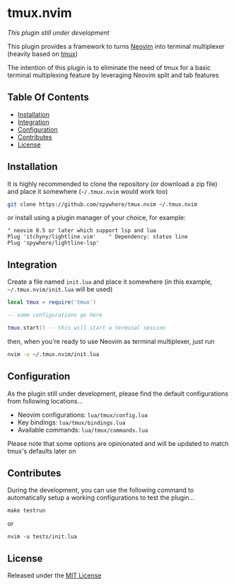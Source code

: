 # tmux.nvim

_This plugin still under development_

This plugin provides a framework to turns
[Neovim](https://github.com/neovim/neovim) into terminal multiplexer
(heavily based on [tmux](https://github.com/tmux/tmux))

The intention of this plugin is to eliminate the need of tmux for a basic
terminal multiplexing feature by leveraging Neovim split and tab features

## Table Of Contents

* [Installation](#installation)
* [Integration](#integration)
* [Configuration](#configuration)
* [Contributes](#contributes)
* [License](#license)

## Installation

It is highly recommended to clone the repository (or download a zip file) and
place it somewhere (`~/.tmux.nvim` would work too)

```sh
git clone https://github.com/spywhere/tmux.nvim ~/.tmux.nvim
```

or install using a plugin manager of your choice, for example:

```viml
" neovim 0.5 or later which support lsp and lua
Plug 'itchyny/lightline.vim'    " Dependency: status line
Plug 'spywhere/lightline-lsp'
```

## Integration

Create a file named `init.lua` and place it somewhere
(in this example, `~/.tmux.nvim/init.lua` will be used)

```lua
local tmux = require('tmux')

-- some configurations go here

tmux.start() -- this will start a terminal session

```

then, when you're ready to use Neovim as terminal multiplexer, just run

```sh
nvim -u ~/.tmux.nvim/init.lua
```

## Configuration

As the plugin still under development, please find the default configurations
from following locations...

- Neovim configurations: `lua/tmux/config.lua`
- Key bindings: `lua/tmux/bindings.lua`
- Available commands: `lua/tmux/commands.lua`

Please note that some options are opinionated and will be updated to match
tmux's defaults later on

## Contributes

During the development, you can use the following command to automatically setup
a working configurations to test the plugin...

```
make testrun
```

or

```
nvim -u tests/init.lua
```

## License

Released under the [MIT License](LICENSE)
